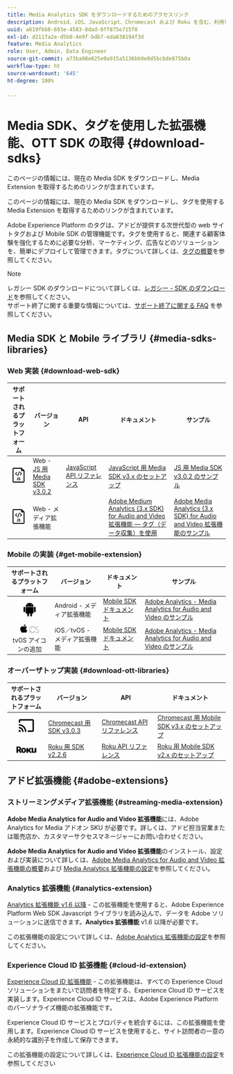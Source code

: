 ```yaml
---
title: Media Analytics SDK をダウンロードするためのアクセスリンク
description: Android、iOS、JavaScript、Chromecast および Roku を含む、利用可能なプラットフォームの SDK ダウンロードのリンクです。
uuid: a619fbb8-693e-4583-8dad-0ff875e715f8
exl-id: d211fa2e-d5b0-4e9f-bdb7-eda838194f3d
feature: Media Analytics
role: User, Admin, Data Engineer
source-git-commit: a73ba98e025e0a915a5136bb9e0d5bcbde875b0a
workflow-type: ht
source-wordcount: '645'
ht-degree: 100%

---
```


# Media SDK、タグを使用した拡張機能、OTT SDK の取得 {#download-sdks}

このページの情報には、現在の Media SDK をダウンロードし、Media Extension を取得するためのリンクが含まれています。

このページの情報には、現在の Media SDK をダウンロードし、タグを使用する Media Extension を取得するためのリンクが含まれています。

Adobe Experience Platform のタグは、アドビが提供する次世代型の web サイトタグおよび Mobile SDK の管理機能です。タグを使用すると、関連する顧客体験を強化するために必要な分析、マーケティング、広告などのソリューションを、簡単にデプロイして管理できます。タグについて詳しくは、[タグの概要](https://experienceleague.adobe.com/docs/platform-learn/data-collection/overview.html?lang=ja)を参照してください。


>[!NOTE]
>
>レガシー SDK のダウンロードについて詳しくは、[レガシー - SDK のダウンロード](/help/legacy/legacy-download-sdks.md)を参照してください。<br>
>サポート終了に関する重要な情報については、[サポート終了に関する FAQ](/help/additional-resources/end-of-support-faqs.md) を参照してください。

## Media SDK と Mobile ライブラリ {#media-sdks-libraries}

### Web 実装 {#download-web-sdk}

| サポートされるプラットフォーム | バージョン |  API   |  ドキュメント  |  サンプル  |
|:---:|---|---|---|---|
| ![JavaScript アイコン](assets/javascript-icon.png) | Web - [JS 用 Media SDK v3.0.2](https://github.com/Adobe-Marketing-Cloud/media-sdks/releases/tag/js-v3.0.2) | [JavaScript API リファレンス](https://adobe-marketing-cloud.github.io/media-sdks/reference/javascript_3x/index.html) | [JavaScript 用 Media SDK v3.x のセットアップ](/help/implementation/media-sdk/setup/web-implementation.md) | [JS 用 Media SDK v3.0.2 のサンプル](https://github.com/Adobe-Marketing-Cloud/media-sdks/tree/master/sdks/js/3.x) |
| ![JavaScript アイコン](assets/javascript-icon.png) | Web - メディア拡張機能 |  | [Adobe Medium Analytics (3.x SDK) for Audio and Video 拡張機能 — タグ（データ収集）を使用](https://experienceleague.adobe.com/docs/experience-platform/tags/extensions/adobe/media-analytics-3x/overview.html?lang=ja) | [Adobe Media Analytics (3.x SDK) for Audio and Video 拡張機能のサンプル](https://github.com/Adobe-Marketing-Cloud/media-sdks/tree/master/samples/launch/js/3.x) |

### Mobile の実装 {#get-mobile-extension}

| サポートされるプラットフォーム | バージョン |  ドキュメント   |  サンプル  |
|:---:|---|---|---|
| ![Android アイコン](assets/android-icon.png) | Android - メディア拡張機能 | [Mobile SDK ドキュメント](https://developer.adobe.com/client-sdks/documentation/) | [Adobe Analytics - Media Analytics for Audio and Video のサンプル](https://github.com/Adobe-Marketing-Cloud/media-sdks/tree/master/samples/launch/mobile/android) |
| ![Apple iOS アイコン ](assets/ios-icon.png)<br> tvOS アイコンの追加 | iOS／tvOS - メディア拡張機能 | [Mobile SDK ドキュメント](https://developer.adobe.com/client-sdks/documentation/) | [Adobe Analytics - Media Analytics for Audio and Video のサンプル](https://github.com/adobe/aepsdk-media-ios/tree/main/TestApp) |

### オーバーザトップ実装 {#download-ott-libraries}

| サポートされるプラットフォーム | バージョン |  API   |  ドキュメント  |
|:---:|---|---|---|
| ![Chromecast アイコン](assets/chromecast-icon.png) | [Chromecast 用 SDK v3.0.3](https://github.com/Adobe-Marketing-Cloud/media-sdks/releases/tag/chromecast-v3.0.3) | [Chromecast API リファレンス](https://adobe-marketing-cloud.github.io/media-sdks/reference/chromecast/) | [Chromecast 用 Mobile SDK v3.x のセットアップ](/help/implementation/media-sdk/setup/set-up-chromecast.md) |
| ![Roku アイコン](assets/roku-icon.png) | [Roku 用 SDK v2.2.6](https://github.com/Adobe-Marketing-Cloud/media-sdks/releases/tag/roku-v2.2.6) | [Roku API リファレンス](/help/implementation/media-sdk/setup/set-up-roku.md) | [Roku 用 Mobile SDK v2.x のセットアップ](/help/implementation/media-sdk/setup/set-up-roku.md) |

## アドビ拡張機能 {#adobe-extensions}

### ストリーミングメディア拡張機能 {#streaming-media-extension}

**Adobe Media Analytics for Audio and Video 拡張機能**&#x200B;には、Adobe Analytics for Media アドオン SKU が必要です。詳しくは、アドビ担当営業または販売店か、カスタマーサクセスマネージャーにお問い合わせください。

**Adobe Media Analytics for Audio and Video 拡張機能**&#x200B;のインストール、設定および実装について詳しくは、[Adobe Media Analytics for Audio and Video 拡張機能の概要](https://experienceleague.adobe.com/docs/experience-platform/tags/extensions/adobe/media-analytics/overview.html?lang=ja)および [Media Analytics 拡張機能の設定](https://aep-sdks.gitbook.io/docs/using-mobile-extensions/adobe-media-analytics#configure-the-media-analytics-extension)を参照してください。

### Analytics 拡張機能 {#analytics-extension}

[Analytics 拡張機能 v1.6 以降](https://experienceleague.adobe.com/docs/experience-platform/tags/extensions/adobe/analytics/overview.html?lang=ja) - この拡張機能を使用すると、Adobe Experience Platform Web SDK Javascript ライブラリを読み込んで、データを Adobe ソリューションに送信できます。**Analytics 拡張機能** v1.6 以降が必要です。

この拡張機能の設定について詳しくは、[Adobe Analytics 拡張機能の設定](https://experienceleague.adobe.com/docs/experience-platform/tags/extensions/adobe/analytics/overview.html?lang=ja)を参照してください。

### Experience Cloud ID 拡張機能 {#cloud-id-extension}

[Experience Cloud ID 拡張機能](https://experienceleague.adobe.com/docs/experience-platform/tags/extensions/adobe/id-service/overview.html?lang=ja) - この拡張機能は、すべての Experience Cloud ソリューションをまたいで訪問者を特定する、Experience Cloud ID サービスを実装します。Experience Cloud ID サービスは、Adobe Experience Platform のパーソナライズ機能の拡張機能です。

Experience Cloud ID サービスとプロパティを統合するには、この拡張機能を使用します。Experience Cloud ID サービスを使用すると、サイト訪問者の一意の永続的な識別子を作成して保存できます。

この拡張機能の設定について詳しくは、[Experience Cloud ID 拡張機能の設定](https://experienceleague.adobe.com/docs/experience-platform/tags/extensions/adobe/id-service/overview.html?lang=ja)を参照してください

